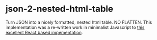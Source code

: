 # json-2-nested-html-table
Turn JSON into a nicely formatted, nested html table. NO FLATTEN.
This implementation was a re-written work in minimalist Javascript to [this excellent React based impementation](https://medium.com/web-developer/convert-nested-json-to-html-table-react-javascript-be6611fed718).


